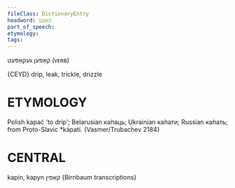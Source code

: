 ```yaml
---
fileClass: DictionaryEntry
headword: קאַפּען
part_of_speech: 
etymology: 
tags: 
---
```

קאַפּען
געקאַפּעט
(ᴠᴇʀʙ)

{CEYD}
drip, leak, trickle, drizzle

ETYMOLOGY
===========
Polish kapać 'to drip'; Belarusian ка́паць; Ukrainian ка́пати; Russian ка́пать; from Proto-Slavic *kàpati. 
{Vasmer/Trubachev 2184}

CENTRAL
========

kapin, kapyn קאַפּין {Birnbaum transcriptions}
